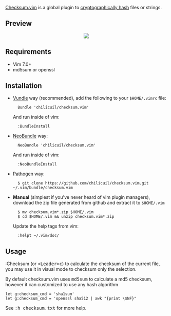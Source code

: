 [Checksum.vim](https://github.com/chilicuil/checksum.vim) is a global plugin to [cryptographically hash](https://en.wikipedia.org/wiki/Cryptographic_hash_function) files or strings.

Preview
-------

<p align="center">
  <img src="http://javier.io/assets/img/vim-checksum.gif"/><br>
</p>

Requirements
------------

* Vim 7.0+
* md5sum or openssl

Installation
------------

- [Vundle](https://github.com/chilicuil/vundle) way (recommended), add the following to your `$HOME/.vimrc` file:

        Bundle 'chilicuil/checksum.vim'

    And run inside of vim:

        :BundleInstall

- [NeoBundle](https://github.com/Shougo/neobundle.vim) way:

        NeoBundle 'chilicuil/checksum.vim'

    And run inside of vim:

        :NeoBundleInstall

- [Pathogen](https://github.com/tpope/vim-pathogen) way:

        $ git clone https://github.com/chilicuil/checksum.vim.git ~/.vim/bundle/checksum.vim

- **Manual** (simplest if you've never heard of vim plugin managers), download the zip file generated from github and extract it to `$HOME/.vim`

        $ mv checksum.vim*.zip $HOME/.vim
        $ cd $HOME/.vim && unzip checksum.vim*.zip

    Update the help tags from vim:

        :helpt ~/.vim/doc/

Usage
-----

:Checksum (or <kbd>\<Leader\>c</kbd>) to calculate the checksum of the current file, you may use it in visual mode to checksum only the selection.

By default checksum.vim uses <kbd>md5sum</kbd> to calculate a md5 checksum, however it can customized to use any hash algorithm

    let g:checksum_cmd = 'sha1sum'
    let g:checksum_cmd = 'openssl sha512 | awk "{print \$NF}"

See <kbd>:h checksum.txt</kbd> for more help.
